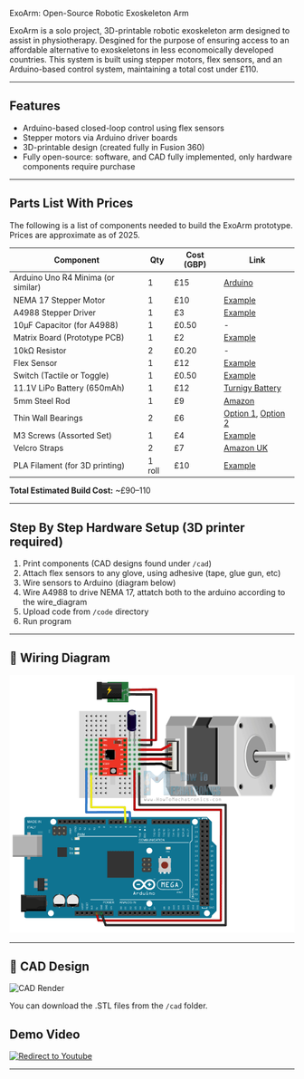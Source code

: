 ExoArm: Open-Source Robotic Exoskeleton Arm

ExoArm is a solo project, 3D-printable robotic exoskeleton arm designed to assist in physiotherapy. Desgined for the purpose of ensuring access to an affordable alternative to exoskeletons in less economoically developed countries. This system is built using stepper motors, flex sensors, and an Arduino-based control system, maintaining a total cost under £110.

---

## Features

- Arduino-based closed-loop control using flex sensors
- Stepper motors via Arduino driver boards
- 3D-printable design (created fully in Fusion 360)
- Fully open-source: software, and CAD fully implemented, only hardware components require purchase

---

## Parts List With Prices

The following is a list of components needed to build the ExoArm prototype. Prices are approximate as of 2025.

| Component                             | Qty | Cost (GBP) | Link |
|---------------------------------------|-----|------------|------|
| Arduino Uno R4 Minima (or similar)    | 1   | £15        | [Arduino](https://store.arduino.cc/products/uno-r4-minima) |
| NEMA 17 Stepper Motor                 | 1   | £10        | [Example](https://www.amazon.co.uk/s?k=nema+17+stepper+motor) |
| A4988 Stepper Driver                  | 1   | £3         | [Example](https://www.amazon.co.uk/s?k=a4988+stepper+driver) |
| 10μF Capacitor (for A4988)            | 1   | £0.50      | - |
| Matrix Board (Prototype PCB)          | 1   | £2         | [Example](https://www.amazon.co.uk/s?k=matrix+board+prototype) |
| 10kΩ Resistor                         | 2   | £0.20      | - |
| Flex Sensor                           | 1   | £12        | [Example](https://www.amazon.co.uk/s?k=flex+sensor) |
| Switch (Tactile or Toggle)            | 1   | £0.50      | [Example](https://www.amazon.co.uk/s?k=tactile+switch) |
| 11.1V LiPo Battery (650mAh)           | 1   | £12        | [Turnigy Battery](https://hobbyking.com/en_us/turnigy-graphene-panther-650mah-3s-75c-battery-pack-w-xt30.html) |
| 5mm Steel Rod                         | 1   | £9         | [Amazon](https://amzn.to/3HMBGeV) |
| Thin Wall Bearings                    | 2   | £6         | [Option 1](https://amzn.to/3gtYLqG), [Option 2](https://amzn.to/3H7JPZY) |
| M3 Screws (Assorted Set)              | 1   | £4         | [Example](https://www.amazon.co.uk/s?k=m3+screw+set) |
| Velcro Straps                         | 2   | £7         | [Amazon UK](https://www.amazon.co.uk/Self-Adhesive-Securing-Buckles-Adjustable-Reusable/dp/B089CHPHL3) |
| PLA Filament (for 3D printing)        | 1 roll | £10     | [Example](https://www.amazon.co.uk/s?k=pla+filament) |

**Total Estimated Build Cost:** ~£90–110 

---

## Step By Step Hardware Setup (3D printer required)

1. Print components (CAD designs found under `/cad`)
2. Attach flex sensors to any glove, using adhesive (tape, glue gun, etc)
3. Wire sensors to Arduino (diagram below)
4. Wire A4988 to drive NEMA 17, attatch both to the arduino according to the wire_diagram
5. Upload code from `/code` directory
6. Run program

---

## 🔌 Wiring Diagram

![Wiring Diagram](images/wiring_diagram.png)

---

## 🧱 CAD Design

![CAD Render](images/cad_render.png)

You can download the .STL files from the `/cad` folder.


## Demo Video

[![Redirect to Youtube](https://img.youtube.com/vi/uwDAj7jE6Rw/0.jpg)](https://youtu.be/uwDAj7jE6Rw)

---



